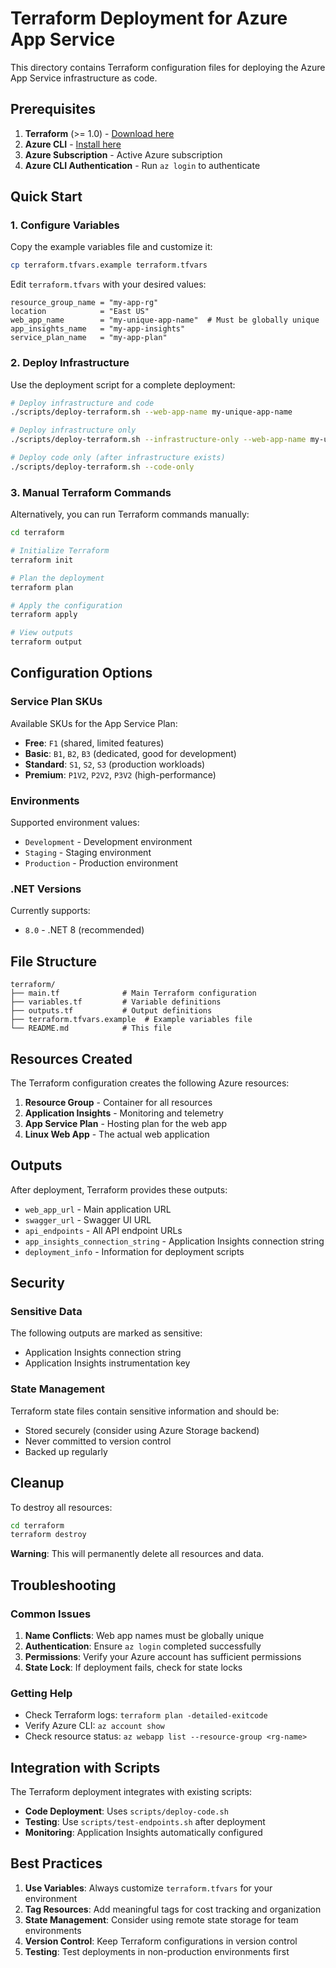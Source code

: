 # Terraform Deployment for Azure App Service

This directory contains Terraform configuration files for deploying the Azure App Service infrastructure as code.

## Prerequisites

1. **Terraform** (>= 1.0) - [Download here](https://www.terraform.io/downloads)
2. **Azure CLI** - [Install here](https://docs.microsoft.com/en-us/cli/azure/install-azure-cli)
3. **Azure Subscription** - Active Azure subscription
4. **Azure CLI Authentication** - Run `az login` to authenticate

## Quick Start

### 1. Configure Variables

Copy the example variables file and customize it:

```bash
cp terraform.tfvars.example terraform.tfvars
```

Edit `terraform.tfvars` with your desired values:

```hcl
resource_group_name = "my-app-rg"
location            = "East US"
web_app_name        = "my-unique-app-name"  # Must be globally unique
app_insights_name   = "my-app-insights"
service_plan_name   = "my-app-plan"
```

### 2. Deploy Infrastructure

Use the deployment script for a complete deployment:

```bash
# Deploy infrastructure and code
./scripts/deploy-terraform.sh --web-app-name my-unique-app-name

# Deploy infrastructure only
./scripts/deploy-terraform.sh --infrastructure-only --web-app-name my-unique-app-name

# Deploy code only (after infrastructure exists)
./scripts/deploy-terraform.sh --code-only
```

### 3. Manual Terraform Commands

Alternatively, you can run Terraform commands manually:

```bash
cd terraform

# Initialize Terraform
terraform init

# Plan the deployment
terraform plan

# Apply the configuration
terraform apply

# View outputs
terraform output
```

## Configuration Options

### Service Plan SKUs

Available SKUs for the App Service Plan:

- **Free**: `F1` (shared, limited features)
- **Basic**: `B1`, `B2`, `B3` (dedicated, good for development)
- **Standard**: `S1`, `S2`, `S3` (production workloads)
- **Premium**: `P1V2`, `P2V2`, `P3V2` (high-performance)

### Environments

Supported environment values:

- `Development` - Development environment
- `Staging` - Staging environment  
- `Production` - Production environment

### .NET Versions

Currently supports:
- `8.0` - .NET 8 (recommended)

## File Structure

```
terraform/
├── main.tf              # Main Terraform configuration
├── variables.tf         # Variable definitions
├── outputs.tf           # Output definitions
├── terraform.tfvars.example  # Example variables file
└── README.md            # This file
```

## Resources Created

The Terraform configuration creates the following Azure resources:

1. **Resource Group** - Container for all resources
2. **Application Insights** - Monitoring and telemetry
3. **App Service Plan** - Hosting plan for the web app
4. **Linux Web App** - The actual web application

## Outputs

After deployment, Terraform provides these outputs:

- `web_app_url` - Main application URL
- `swagger_url` - Swagger UI URL
- `api_endpoints` - All API endpoint URLs
- `app_insights_connection_string` - Application Insights connection string
- `deployment_info` - Information for deployment scripts

## Security

### Sensitive Data

The following outputs are marked as sensitive:
- Application Insights connection string
- Application Insights instrumentation key

### State Management

Terraform state files contain sensitive information and should be:
- Stored securely (consider using Azure Storage backend)
- Never committed to version control
- Backed up regularly

## Cleanup

To destroy all resources:

```bash
cd terraform
terraform destroy
```

**Warning**: This will permanently delete all resources and data.

## Troubleshooting

### Common Issues

1. **Name Conflicts**: Web app names must be globally unique
2. **Authentication**: Ensure `az login` completed successfully
3. **Permissions**: Verify your Azure account has sufficient permissions
4. **State Lock**: If deployment fails, check for state locks

### Getting Help

- Check Terraform logs: `terraform plan -detailed-exitcode`
- Verify Azure CLI: `az account show`
- Check resource status: `az webapp list --resource-group <rg-name>`

## Integration with Scripts

The Terraform deployment integrates with existing scripts:

- **Code Deployment**: Uses `scripts/deploy-code.sh`
- **Testing**: Use `scripts/test-endpoints.sh` after deployment
- **Monitoring**: Application Insights automatically configured

## Best Practices

1. **Use Variables**: Always customize `terraform.tfvars` for your environment
2. **Tag Resources**: Add meaningful tags for cost tracking and organization
3. **State Management**: Consider using remote state storage for team environments
4. **Version Control**: Keep Terraform configurations in version control
5. **Testing**: Test deployments in non-production environments first 